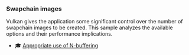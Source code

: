 <!--
- Copyright (c) 2019-2021, The Khronos Group
-
- SPDX-License-Identifier: Apache-2.0
-
- Licensed under the Apache License, Version 2.0 the "License";
- you may not use this file except in compliance with the License.
- You may obtain a copy of the License at
-
-     http://www.apache.org/licenses/LICENSE-2.0
-
- Unless required by applicable law or agreed to in writing, software
- distributed under the License is distributed on an "AS IS" BASIS,
- WITHOUT WARRANTIES OR CONDITIONS OF ANY KIND, either express or implied.
- See the License for the specific language governing permissions and
- limitations under the License.
-
-->
### Swapchain images<br/>
Vulkan gives the application some significant control over the number of swapchain images to be created. This sample analyzes the available options and their performance implications.

- 🎓 [Appropriate use of N-buffering](./swapchain_images_tutorial.md)
